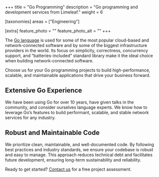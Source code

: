+++
title = "Go Programming"
description = "Go programming and development services from Limeleaf."
weight = 6

[taxonomies]
areas = ["Engineering"]

[extra]
feature_photo = ""
feature_photo_alt = ""
+++

The [Go language](https://go.dev "Go language website") is used for some of the most popular cloud-based and network-connected software and by some of the biggest infrastructure providers in the world. Its focus on simplicity, correctness, concurrency support, and “batteries-included” standard library make it the ideal choice when building network-connected software. 

<!-- more -->

Choose us for your Go programming projects to build high-performance, scalable, and maintainable applications that drive your business forward.

## Extensive Go Experience

We have been using Go for over 10 years, have given talks in the community, and consider ourselves language experts. We know how to leverage Go’s features to build performant, scalable, and stable network services for any industry.

## Robust and Maintainable Code

We prioritize clean, maintainable, and well-documented code. By following best practices and industry standards, we ensure your codebase is robust and easy to manage. This approach reduces technical debt and facilitates future development, ensuring long-term sustainability and reliability.

Ready to get started? [Contact us](https://limeleaf.net/contact/ "Contact us") for a free project assessment.
